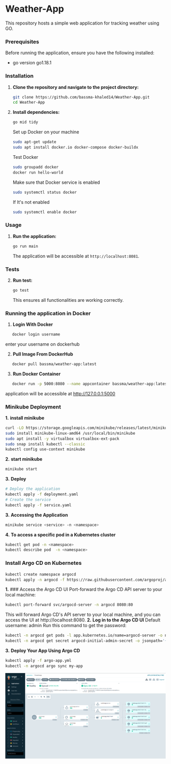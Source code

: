 # Weather-App

This repository hosts a simple web application for tracking weather using GO.


### Prerequisites

  Before running the application, ensure you have the following installed:

   - go version go1.18.1

### Installation

1. **Clone the repository and navigate to the project directory:**

   ```bash
   git clone https://github.com/bassma-khaled14/Weather-App.git
   cd Weather-App
   ```
3. **Install dependencies:**

     ```bash
   go mid tidy
     ```
   Set up Docker on your machine
      ```bash
      sudo apt-get update
      sudo apt install docker.io docker-compose docker-buildx
      ```
   Test Docker 
      ```bash
      sudo groupadd docker
      docker run hello-world
      ```
   Make sure that Docker service is enabled 
      ```bash
      sudo systemctl status docker
      ```
   If It's not enabled
      ```bash
      sudo systemctl enable docker
      ```
### Usage
   1. **Run the application:**
      ```bash
      go run main
      ```
      The application will be accessible at `http://localhost:8081`.
### Tests
   2. **Run test:**
      ````bash
      go test
      ````
      This ensures all functionalities are working correctly.

### Running the application in Docker
   1. **Login With Docker**
   ````bash
      docker login username
   ````
  enter your username on dockerhub
   
   2. **Pull Image From DockerHub**
    
   ````bash
      docker pull bassma/weather-app:latest
   ````
   3. **Run Docker Container**
   ````bash
      docker run -p 5000:8080 --name appcontainer bassma/weather-app:latest
   ````
application will be accessible at http://127.0.0.1:5000

### Minikube Deployment

**1.** **install minikube** 
```bash
curl -LO https://storage.googleapis.com/minikube/releases/latest/minikube-linux-amd64
sudo install minikube-linux-amd64 /usr/local/bin/minikube
sudo apt install -y virtualbox virtualbox-ext-pack
sudo snap install kubectl --classic
kubectl config use-context minikube
```
**2.** **start minikube** 
```bash
minikube start
````
**3.** **Deploy**
```bash
# Deploy the application
kubectl apply -f deployment.yaml
# Create the service
kubectl apply -f service.yaml
````
**3.** **Accessing the Application**
```bash
minikube service <service> -n <namespace>
```
**4.** **To access a specific pod in a Kubernetes cluster**
```bash
kubectl get pod -n <namespace>
kubectl describe pod  -n <namespace>
```

### Install Argo CD on Kubernetes
```bash
kubectl create namespace argocd
kubectl apply -n argocd -f https://raw.githubusercontent.com/argoproj/argo-cd/stable/manifests/install.yaml
```
**1.** ### Access the Argo CD UI
Port-forward the Argo CD API server to your local machine:
```bash 
kubectl port-forward svc/argocd-server -n argocd 8080:80
```
This will forward Argo CD's API server to your local machine, and you can access the UI at http://localhost:8080.
**2.** **Log in to the Argo CD UI**
Default username: admin
Run this command to get the password:
```bash 
kubectl -n argocd get pods -l app.kubernetes.io/name=argocd-server -o name
kubectl -n argocd get secret argocd-initial-admin-secret -o jsonpath='{.data.password}' | base64 --decode; echo
```
**3.** **Deploy Your App Using Argo CD**
``` bash
kubectl apply -f argo-app.yml
kubectl -n argocd argo sync my-app
```

![Argocd dashboard](assets/argocd-deployment.png)